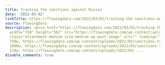 ```yaml
---
title: Tracking the sanctions against Russia
date: '2022-03-02'
linkTitle: https://flowingdata.com/2022/03/02/tracking-the-sanctions-against-russia/
source: FlowingData
description: <p><a href="https://flowingdata.com/2022/03/02/tracking-the-sanctions-against-russia/"><img
  width="750" height="563" src="https://flowingdata.com/wp-content/uploads/2022/03/sanctions-tracker-750x563.png"
  class="attachment-medium size-medium wp-post-image" alt="" loading="lazy" srcset="https://flowingdata.com/wp-content/uploads/2022/03/sanctions-tracker-750x563.png
  750w, https://flowingdata.com/wp-content/uploads/2022/03/sanctions-tracker-1090x818.png
  1090w, https://flowingdata.com/wp-content/uploads/2022/03/sanctions-tracker-210x158.png
  210w, https://flowingdata.com/wp-content/uploads/2022/03/ ...
disable_comments: true
---
```

<p><a href="https://flowingdata.com/2022/03/02/tracking-the-sanctions-against-russia/"><img width="750" height="563" src="https://flowingdata.com/wp-content/uploads/2022/03/sanctions-tracker-750x563.png" class="attachment-medium size-medium wp-post-image" alt="" loading="lazy" srcset="https://flowingdata.com/wp-content/uploads/2022/03/sanctions-tracker-750x563.png 750w, https://flowingdata.com/wp-content/uploads/2022/03/sanctions-tracker-1090x818.png 1090w, https://flowingdata.com/wp-content/uploads/2022/03/sanctions-tracker-210x158.png 210w, https://flowingdata.com/wp-content/uploads/2022/03/ ...